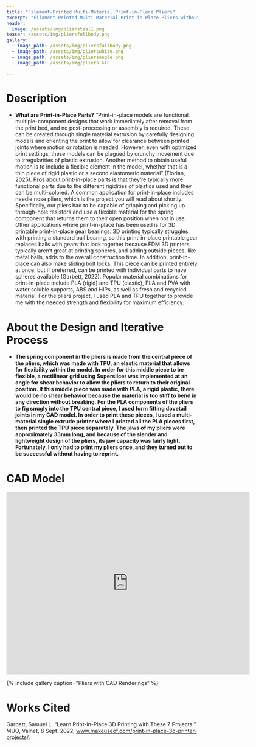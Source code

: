 ```yaml
---
title: "Filament-Printed Multi-Material Print-in-Place Pliers"
excerpt: "Filament-Printed Multi-Material Print-in-Place Pliers without Excessive Pieces"
header:
  image: /assets/img/pliersteal1.png  
teaser: /assets/img/pliersfullbody.png 
gallery:
  - image_path: /assets/img/pliersfullbody.png
  - image_path: /assets/img/plierswhite.png
  - image_path: /assets/img/pliersangle.png
  - image_path: /assets/img/pliers.GIF

---
```


# Description

* **What are Print-in-Place Parts?** “Print-in-place models are functional, multiple-component designs that work immediately after removal from the print bed, and no post-processing or assembly is required. These can be created through single material extrusion by carefully designing models and orienting the print to allow for clearance between printed joints where motion or rotation is needed. However, even with optimized print settings, these models can be plagued by crunchy movement due to irregularities of plastic extrusion. Another method to obtain useful motion is to include a flexible element in the model, whether that is a thin piece of rigid plastic or a second elastomeric material” (Florian, 2025). Pros about print-in-place parts is that they’re typically more functional parts due to the different rigidities of plastics used and they can be multi-colored. A common application for print-in-place includes needle nose pliers, which is the project you will read about shortly. Specifically, our pliers had to be capable of gripping and picking up through-hole resistors and use a flexible material for the spring component that returns them to their open position when not in use. Other applications where print-in-place has been used is for 3D printable print-in-place gear bearings. 3D printing typically struggles with printing a standard ball bearing, so this print-in-place printable gear replaces balls with gears that lock together because FDM 3D printers typically aren’t great at printing spheres, and adding outside pieces, like metal balls, adds to the overall construction time. In addition, print-in-place can also make sliding bolt locks. This piece can be printed entirely at once, but if preferred, can be printed with individual parts to have spheres available (Garbett, 2022). Popular material combinations for print-in-place include PLA (rigid) and TPU (elastic), PLA and PVA with water soluble supports, ABS and HIPs, as well as fresh and recycled material. For the pliers project, I used PLA and TPU together to provide me with the needed strength and flexibility for maximum efficiency. 

# About the Design and Iterative Process

* **The spring component in the pliers is made from the central piece of the pliers, which was made with TPU, an elastic material that allows for flexibility within the model. In order for this middle piece to be flexible, a rectilinear grid using Superslicer was implemented at an angle for shear behavior to allow the pliers to return to their original position. If this middle piece was made with PLA, a rigid plastic, there would be no shear behavior because the material is too stiff to bend in any direction without breaking. For the PLA components of the pliers to fig snugly into the TPU central piece, I used form fitting dovetail joints in my CAD model. In order to print these pieces, I used a multi-material single extrude printer where I printed all the PLA pieces first, then printed the TPU piece separately. The jaws of my pliers were approximately 33mm long, and because of the slender and lightweight design of the pliers, its jaw capacity was fairly light. Fortunately, I only had to print my pliers once, and they turned out to be successful without having to reprint.**

# CAD Model
 <iframe src="https://vanderbilt643.autodesk360.com/shares/public/SH286ddQT78850c0d8a4861c499e3a15f65e?mode=embed" width="640" height="480" allowfullscreen="true" webkitallowfullscreen="true" mozallowfullscreen="true"  frameborder="0"></iframe>

{% include gallery caption="Pliers with CAD Renderings" %}

# Works Cited
Garbett, Samuel L. “Learn Print-in-Place 3D Printing with These 7 Projects.” MUO, Valnet, 8 Sept. 2022, www.makeuseof.com/print-in-place-3d-printer-projects/. 
